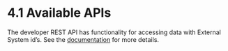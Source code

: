 # 4.1 Available APIs

The developer REST API has functionality for accessing data with External System id’s. See the [documentation](https://api.geoprismregistry.com) for more details.
